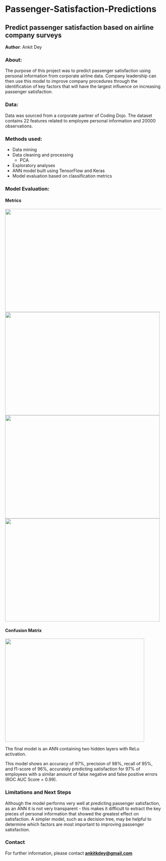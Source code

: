 # Passenger-Satisfaction-Predictions
## Predict passenger satisfaction based on airline company surveys

**Author**: Ankit Dey

### About:
The purpose of this project was to predict passenger satisfaction using personal information from corporate airline data. Company leadership can then use this model to improve company procedures through the identification of key factors that will have the largest influence on increasing passenger satisfaction.

### Data:
Data was sourced from a corporate partner of Coding Dojo. The dataset contains 22 features related to employee personal information and 20000 observations.

### Methods used:
- Data mining
- Data cleaning and processing
  - PCA
- Exploratory analyses
- ANN model built using TensorFlow and Keras
- Model evaluation based on classification metrics 

### Model Evaluation:
#### Metrics
<img src="https://github.com/adey4/Employee-Satisfaction-Predictions/blob/main/loss.png" width=600 height=333>
<img src="https://github.com/adey4/Employee-Satisfaction-Predictions/blob/main/accuracy.png" width=500 height=333>
<img src="https://github.com/adey4/Employee-Satisfaction-Predictions/blob/main/recall.png" width=500 height=333>
<img src="https://github.com/adey4/Employee-Satisfaction-Predictions/blob/main/precision.png" width=500 height=333>

#### Confusion Matrix
<img src="https://github.com/adey4/Employee-Satisfaction-Predictions/blob/main/cfmat.png" width=450 height=333>

The final model is an ANN containing two hidden layers with ReLu activation.

This model shows an accuracy of 97%, precision of 98%, recall of 95%, and f1-score of 96%, accurately predicting satisfaction for 97% of employees with a similar amount of false negative and false positive errors (ROC AUC Score = 0.99).

### Limitations and Next Steps
Although the model performs very well at predicting passenger satisfaction, as an ANN it is not very transparent - this makes it difficult to extract the key pieces of personal information that showed the greatest effect on satisfaction. A simpler model, such as a decision tree, may be helpful to determine which factors are most important to improving passenger satisfaction.

### Contact


For further information, please contact **ankitkdey@gmail.com**
